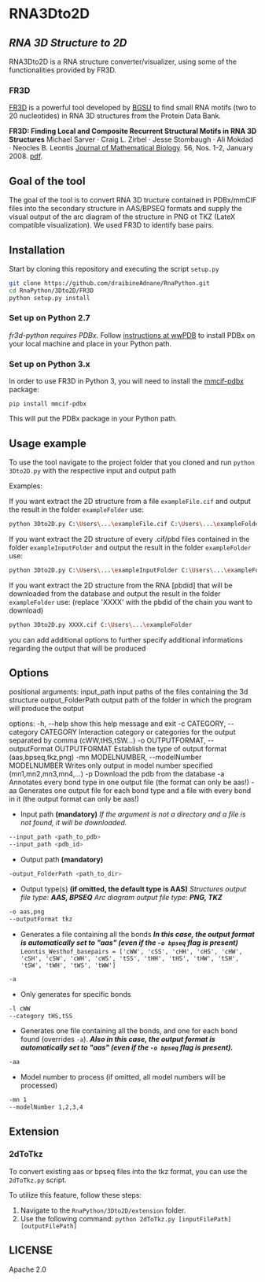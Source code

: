 # RNA3Dto2D
## _RNA 3D Structure to 2D_

RNA3Dto2D is a RNA structure converter/visualizer, using some of the functionalities provided by FR3D.

### FR3D
[FR3D](https://www.bgsu.edu/research/rna/software/fr3d.html) is a powerful tool developed by [BGSU](https://www.bgsu.edu) to find small RNA motifs (two to 20 nucleotides) in RNA 3D structures from the Protein Data Bank.

**FR3D: Finding Local and Composite Recurrent Structural Motifs in RNA 3D Structures**
Michael Sarver · Craig L. Zirbel · Jesse Stombaugh · Ali Mokdad · Neocles B. Leontis
[Journal of Mathematical Biology](http://link.springer.com/journal/285). 56, Nos. 1-2, January 2008. [pdf](http://link.springer.com/article/10.1007%2Fs00285-007-0110-x).

## Goal of the tool
The goal of the tool is to convert RNA 3D tructure contained in PDBx/mmCIF files into the secondary structure in AAS/BPSEQ formats and supply the visual output of the arc diagram of the structure in PNG ot TKZ (LateX compatible visualization). We used FR3D to identify base pairs.

## Installation
Start by cloning this repository and executing the script `setup.py`

```sh
git clone https://github.com/draibineAdnane/RnaPython.git
cd RnaPython/3Dto2D/FR3D
python setup.py install
```

### Set up on Python 2.7

*fr3d-python requires PDBx*. Follow [instructions at wwPDB](https://mmcif.wwpdb.org/docs/sw-examples/python/html/) to install PDBx on your local machine and place in your Python path.

### Set up on Python 3.x

In order to use FR3D in Python 3, you will need to install the [mmcif-pdbx](https://pypi.org/project/mmcif-pdbx/) package:

```
pip install mmcif-pdbx
```

This will put the PDBx package in your Python path.

## Usage example

To use the tool navigate to the project folder that you cloned and run `python 3Dto2D.py` with the respective input and output path

Examples:

If you want extract the 2D structure from a file `exampleFile.cif` and output the result in the folder `exampleFolder` use:
```sh
python 3Dto2D.py C:\Users\...\exampleFile.cif C:\Users\...\exampleFolder
```
If you want extract the 2D structure of every .cif/pbd files contained in the folder `exampleInputFolder` and output the result in the folder `exampleFolder` use:
```sh
python 3Dto2D.py C:\Users\...\exampleInputFolder C:\Users\...\exampleFolder
```
If you want extract the 2D structure from the RNA [pbdid] that will be downloaded from the database and output the result in the folder `exampleFolder` use: (replace 'XXXX' with the pbdid of the chain you want to download)
```sh
python 3Dto2D.py XXXX.cif C:\Users\...\exampleFolder
```

you can add additional options to further specify additional informations regarding the output that will be produced 
 
## Options 

positional arguments:
  input_path            input paths of the files containing the 3d structure
  output_FolderPath     output path of the folder in which the program will produce the output

options:
  -h, --help            show this help message and exit
  -c CATEGORY, --category CATEGORY
                        Interaction category or categories for the output separated by comma (cWW,tHS,tSW...)
  -o OUTPUTFORMAT, --outputFormat OUTPUTFORMAT
                        Establish the type of output format (aas,bpseq,tkz,png)
  -mn MODELNUMBER, --modelNumber MODELNUMBER
                        Writes only output in model number specified (mn1,mn2,mn3,mn4,...)
  -p                    Download the pdb from the database
  -a                    Annotates every bond type in one output file (the format can only be aas!)
  -aa                   Generates one output file for each bond type and a file with every bond in it (the output format can only be aas!)

- Input path **(mandatory)**
_If the argument is not a directory and a file is not found, it will be downloaded._
```sh
--input_path <path_to_pdb>
--input_path <pdb_id>
```
- Output path **(mandatory)**
```sh
-output_FolderPath <path_to_dir>
```
- Output type(s) **(if omitted, the default type is AAS)**
_Structures output file type: **AAS, BPSEQ**_
_Arc diagram output file type: **PNG, TKZ**_
```sh
-o aas,png
--outputFormat tkz
```
- Generates a file containing all the bonds 
_**In this case, the output format is automatically set to "aas" (even if the `-o bpseq` flag is present)**_
`Leontis_Westhof_basepairs = ['cWW', 'cSS', 'cHH', 'cHS', 'cHW', 'cSH', 'cSW', 'cWH', 'cWS', 'tSS', 'tHH', 'tHS', 'tHW', 'tSH', 'tSW', 'tWH', 'tWS', 'tWW']`
```sh
-a
```
- Only generates for specific bonds
```sh
-l cWW
--category tHS,tSS
```
- Generates one file containing all the bonds, and one for each bond found (overrides `-a`).
_**Also in this case, the output format is automatically set to "aas" (even if the `-o bpseq` flag is present).**_
```sh
-aa
```
- Model number to process (if omitted, all model numbers will be processed)
```sh
-mn 1
--modelNumber 1,2,3,4
```

## Extension
### 2dToTkz
To convert existing aas or bpseq files into the tkz format, you can use the `2dToTkz.py` script.

To utilize this feature, follow these steps:

1. Navigate to the `RnaPython/3Dto2D/extension` folder.
2. Use the following command: `python 2dToTkz.py [inputFilePath] [outputFilePath]`

## LICENSE
Apache 2.0
